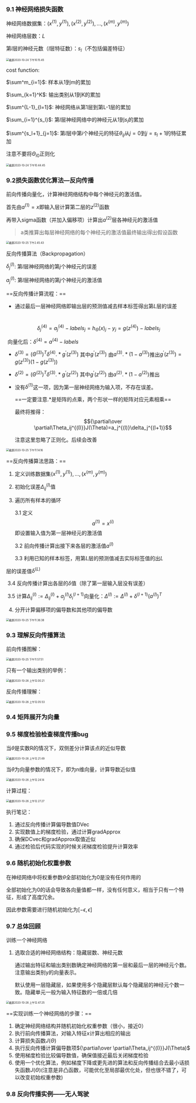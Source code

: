### 9.1 神经网络损失函数

神经网络数据集：${(x^{(1)},y^{(1)}),(x^{(2)},y^{(2)}),...,(x^{(m)},y^{(m)})}$

神经网络层数：$L$

第$l$层的神经元数（$l$层特征数）：$s_l$（不包括偏差特征）

<img src="https://tva1.sinaimg.cn/large/008i3skNgy1gtlxt6mznvj60yk0hgwh602.jpg" alt="截屏2020-10-24 下午10.15.45" style="zoom:50%;" />

cost function:

$\sum^m_{i=1}$: 样本从1到m的累加

$\sum_{k=1}^K$: 输出类别从1到K的累加

$\sum^{L-1}_{l=1}$: 神经网络从第1层到第L-1层的累加

$\sum_{i=1}^{s_l}$: 第$l$层神经网络中的神经元从1到$s_l$的累加

$\sum^{s_l+1}_{j=1}$: 第$l$层中第$i$个神经元的特征$\theta_{ij}$从$j=0$到$j=s_l+1$的特征累加

注意不要将$\Theta_{i0}$正则化

<img src="https://tva1.sinaimg.cn/large/008i3skNgy1gtlxw3z3avj60wm0hgwgg02.jpg" alt="截屏2020-10-24 下午10.44.45" style="zoom:50%;" />

### 9.2损失函数优化算法—反向传播

前向传播向量化，计算神经网络结构中每个神经元的激活值。

首先由$a^{(1)}=x$即输入层计算第二层的$z^{(2)}$函数

再带入sigma函数（并加入偏移项）计算出$a^{(2)}$层各神经元的激活值

> a类推算出每层神经网络的每个神经元的激活值最终输出得出假设函数



<img src="https://tva1.sinaimg.cn/large/008i3skNgy1gtly10t62vj60tm0f4taf02.jpg" alt="截屏2020-10-25 下午2.45.43" style="zoom:50%;" />

反向传播算法（Backpropagation）

$\delta_j^{(l)}$: 第$l$层神经网络的第$j$个神经元的误差

$a_j^{(l)}$: 第$l$层神经网络的第$j$个神经元的激活值

==反向传播计算流程：==

* 通过最后一层神经网络即输出层的预测值减去样本标签得出第$L$层的误差

​      $$ \delta^{(4)}_j=a_j^{(4)}-labels_j=h_\Theta(x)_j-y_j=g(z^{(4)})-labels_j$$

​      向量化后：$\delta^{(4)}=a^{(4)}-labels$

* $\delta^{(3)}=(\Theta^{(3)})^T\delta^{(4)} .* g^{'}(z^{(3)})$ 其中$g^{'}(z^{(3)})$ 由$a^{(3)} .* (1-a^{(3)})$推出$g^{'}(z^{(3)})=g(z^{(3)})(1-g(z^{(3)}))$
* $\delta^{(2)}=(\Theta^{(2)})^T\delta^{(3)} .* g^{'}(z^{(2)})$ 其中$g^{'}(z^{(2)})$ 由$a^{(2)} .* (1-a^{(2)})$推出

* 没有$\delta^{(1)}$这一项，因为第一层神经网络为输入项，不存在误差。

  ==一定要注意.*是矩阵的点乘，两个形状一样的矩阵对应元素相乘==

  最终将推得：$${\partial\over \partial\Theta_ij^{(l)}}J(\Theta)=a_j^{(l)}\delta_j^{(l+1)}$$

  注意这里忽略了正则化。后续会改善

<img src="https://tva1.sinaimg.cn/large/008i3skNgy1gtly0vw8ilj60vm0ggwhb02.jpg" alt="截屏2020-10-25 下午11.14.16" style="zoom:50%;" />

==反向传播算法思路：==

1. 定义训练数据集${(x^{(1)},y^{(1)}),...,(x^{(m)},y^{(m)})}$

2. 初始化误差$\Delta_{ij}^{(l)}$值

3. 遍历所有样本的循环

   3.1 定义$$a^{(1)}=x^{(i)}$$即设置输入值为第一层神经元的激活值

   3.2 前向传播计算出接下来各层的激活值$a^{(l)}$

   3.3 利用已知的样本标签，用第$L$层的预测值减去实际标签值的出$L$

层的误差值$\delta^{(L)}$

​	   3.4 反向传播计算出各层的$\delta$值（除了第一层输入层没有误差）

​       3.5 计算$\Delta_{ij}^{(l)} := \Delta_{ij}^{(l)}+a_j^{(l)}\delta_i^{(l+1)}$向量化：$\Delta^{(l)} := \Delta^{(l)}+\delta^{(l+1)}(a^{(l)})^T$

4. 分开计算偏移项的偏导数和其他项的偏导数

<img src="https://tva1.sinaimg.cn/large/008i3skNgy1gtly1a94vbj60us0gi40v02.jpg" alt="截屏2020-10-25 下午11.36.38" style="zoom:50%;" />

### 9.3 理解反向传播算法

前向传播图解：

<img src="https://tva1.sinaimg.cn/large/008i3skNgy1gtly1cemszj60u60fm0v202.jpg" alt="截屏2020-10-25 下午11.57.51" style="zoom:50%;" />

只有一个输出类别的举例：

<img src="https://tva1.sinaimg.cn/large/008i3skNgy1gtlxvriz69j60su0fc76e02.jpg" alt="截屏2020-10-26 上午12.00.21" style="zoom:50%;" />

反向传播理解：

<img src="https://tva1.sinaimg.cn/large/008i3skNgy1gtlxvx9ap3j60w80ie41e02.jpg" alt="截屏2020-10-26 上午12.05.53" style="zoom:50%;" />

### 9.4 矩阵展开为向量

### 9.5 梯度检验检查梯度传播bug

当$\theta$是实数R的情况下，双侧差分计算该点的近似导数

<img src="https://tva1.sinaimg.cn/large/008i3skNgy1gtly1hkr16j60xe0h0wgc02.jpg" alt="截屏2020-10-26 上午12.21.49" style="zoom:50%;" />

当$\theta$为向量参数的情况下，即为n维向量，计算导数近似值

<img src="https://tva1.sinaimg.cn/large/008i3skNgy1gtly1l82b9j60tw0fy40402.jpg" alt="截屏2020-10-26 上午12.24.14" style="zoom:50%;" />

计算过程：

<img src="/Users/zhouweijie/Library/Application Support/typora-user-images/截屏2020-10-26 上午12.27.27.png" alt="截屏2020-10-26 上午12.27.27" style="zoom:50%;" />

执行笔记：

1. 通过反向传播计算偏导数值DVec
2. 实现数值上的梯度检验，通过计算gradApprox
3. 确保DCvec和gradApprox取值近似
4. 通过检验后代码实现的时候关闭梯度检验提升计算效率

### 9.6 随机初始化权重参数

在神经网络中将权重参数$\theta$全部初始化为0是没有任何作用的

全部初始化为0的话会导致各向量值都一样，没有任何意义，相当于只有一个特征，形成了高度冗余。

因此参数需要进行随机初始化为$[-\epsilon,\epsilon]$

### 9.7 总体回顾

训练一个神经网络

1. 选取合适的神经网络结构：隐藏层数、神经元数

   通过输出特征和输出类别数确定神经网络的第一层和最后一层的神经元个数。注意输出类别y的向量表示。

   默认使用一层隐藏层，如果使用多个隐藏层默认每个隐藏层的神经元个数一致。隐藏单元一般为输入特征数的一倍或几倍

<img src="https://tva1.sinaimg.cn/large/008i3skNgy1gtly1r7t1nj60uq0gmq6202.jpg" alt="截屏2020-10-26 上午12.47.25" style="zoom:50%;" />

==实现训练一个神经网络的步骤：==

1. 确定神经网络结构并随机初始化权重参数（很小，接近0）
2. 执行前向传播算法，对输入特征x计算出相应的输出
3. 计算损失函数$J(\Theta)$
4. 执行反向传播计算偏导数项${\partial\over \partial\Theta_ij^{(l)}}J(\Theta)$
5. 使用梯度检验比较偏导数值，确保值接近最后关闭梯度检验
6. 使用一个优化算法，例如梯度下降或更先进的算法和反向传播结合去最小话损失函数$J(\Theta)$(注意是非凸函数，可能优化至局部最优化处，但也很不错了，可以改变初始权重参数)

### 9.8 反向传播实例——无人驾驶









